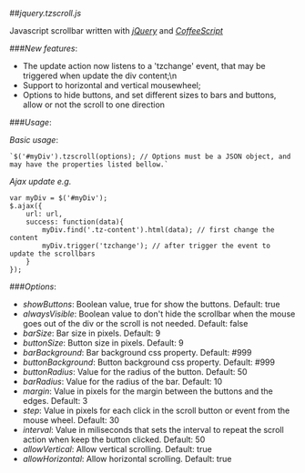 ##_jquery.tzscroll.js_

Javascript scrollbar written with [*jQuery*](http://jquery.com/) and [*CoffeeScript*](http://jashkenas.github.com/coffee-script/)

###_New features_:
   
- The update action now listens to a 'tzchange' event, that may be triggered when update the div content;\n
- Support to horizontal and vertical mousewheel;
- Options to hide buttons, and set different sizes to bars and buttons, allow or not the scroll to one direction

###_Usage_:

_Basic usage_: 

	`$('#myDiv').tzscroll(options); // Options must be a JSON object, and may have the properties listed bellow.`

_Ajax update e.g._

    var myDiv = $('#myDiv');
    $.ajax({
        url: url,
        success: function(data){
            myDiv.find('.tz-content').html(data); // first change the content
            myDiv.trigger('tzchange'); // after trigger the event to update the scrollbars
        }
    });

###_Options_:

- _showButtons_: Boolean value, true for show the buttons. Default: true 
- _alwaysVisible_: Boolean value to don't hide the scrollbar when the mouse goes out of the div or the scroll is not needed. Default: false
- _barSize_: Bar size in pixels. Default: 9
- _buttonSize_: Button size in pixels. Default: 9
- _barBackground_: Bar background css property. Default: #999
- _buttonBackground_: Button background css property. Default: #999
- _buttonRadius_: Value for the radius of the button. Default: 50
- _barRadius_: Value for the radius of the bar. Default: 10
- _margin_: Value in pixels for the margin between the buttons and the edges. Default: 3
- _step_: Value in pixels for each click in the scroll button or event from the mouse wheel. Default: 30
- _interval_: Value in miliseconds that sets the interval to repeat the scroll action when keep the button clicked. Default: 50
- _allowVertical_: Allow vertical scrolling. Default: true
- _allowHorizontal_: Allow horizontal scrolling. Default: true

